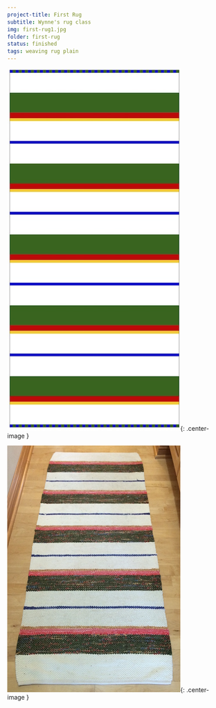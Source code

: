 ```yaml
---
project-title: First Rug
subtitle: Wynne's rug class
img: first-rug1.jpg
folder: first-rug
status: finished
tags: weaving rug plain
---
```

![Weaving plan](first-rug-draft.jpg){: .center-image }

![Finished rug](first-rug1.jpg){: .center-image }
